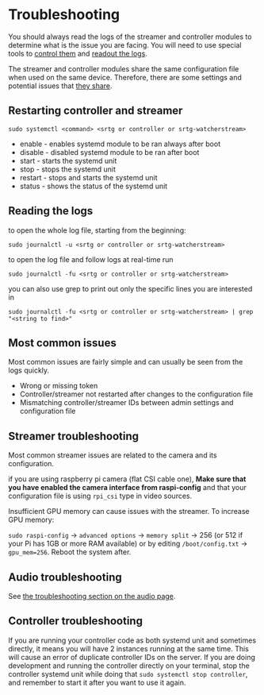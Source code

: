 # Troubleshooting

You should always read the logs of the streamer and controller modules to determine
what is the issue you are facing. You will need to use special tools to
[control them](#Restarting-controller-and-streamer) and [readout the logs](#Reading-the-logs).

The streamer and controller modules share the same configuration file when used
on the same device. Therefore, there are some settings and potential issues that
[they share](#Most-common-issues).

## Restarting controller and streamer

```
sudo systemctl <command> <srtg or controller or srtg-watcherstream>
```

- enable - enables systemd module to be ran always after boot
- disable - disabled systemd module to be ran after boot
- start - starts the systemd unit
- stop - stops the systemd unit
- restart - stops and starts the systemd unit
- status - shows the status of the systemd unit

## Reading the logs

to open the whole log file, starting from the beginning:

```
sudo journalctl -u <srtg or controller or srtg-watcherstream>
```

to open the log file and follow logs at real-time run

```
sudo journalctl -fu <srtg or controller or srtg-watcherstream>
```

you can also use grep to print out only the specific lines you are interested in

```
sudo journalctl -fu <srtg or controller or srtg-watcherstream> | grep "<string to find>"
```

## Most common issues

Most common issues are fairly simple and can usually be seen from the logs quickly.

- Wrong or missing token
- Controller/streamer not restarted after changes to the configuration file
- Mismatching controller/streamer IDs between admin settings and configuration file

## Streamer troubleshooting

Most common streamer issues are related to the camera and its configuration.

if you are using raspberry pi camera (flat CSI cable one),
**Make sure that you have enabled the camera interface from raspi-config** and
that your configuration file is using `rpi_csi` type in video sources.

Insufficient GPU memory can cause issues with the streamer. To increase GPU memory:

`sudo raspi-config` -> `advanced options` -> `memory split` -> 256 (or 512 if your
Pi has 1GB or more RAM available) or by editing `/boot/config.txt` -> `gpu_mem=256`.
Reboot the system after.

## Audio troubleshooting

See [the troubleshooting section on the audio page](audio.html#troubleshooting).

## Controller troubleshooting

If you are running your controller code as both systemd unit and sometimes directly,
it means you will have 2 instances running at the same time. This will cause an
error of duplicate controller IDs on the server. If you are doing development and
running the controller directly on your terminal, stop the controller systemd unit
while doing that `sudo systemctl stop controller`, and remember to start it after
you want to use it again.
